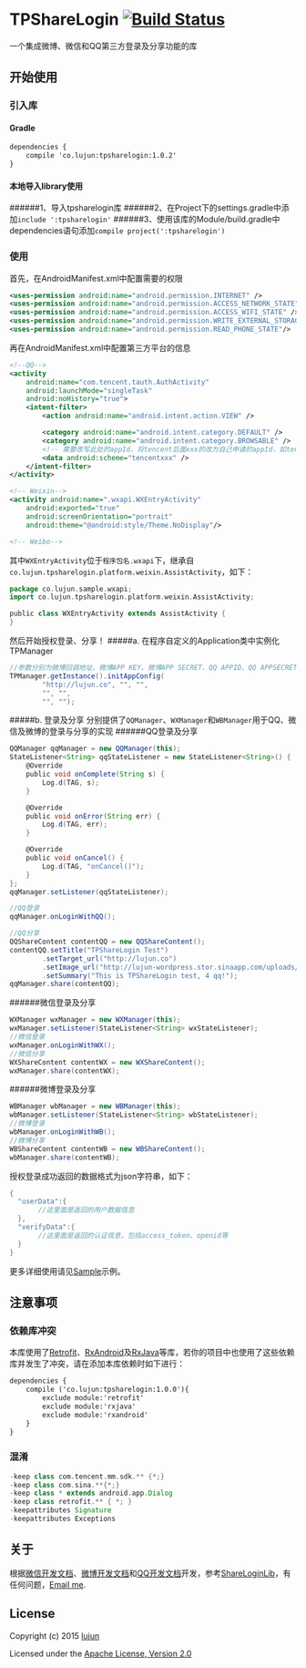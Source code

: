 # TPShareLogin [![Build Status](https://travis-ci.org/whilu/TPShareLogin.svg)](https://travis-ci.org/whilu/TPShareLogin)
一个集成微博、微信和QQ第三方登录及分享功能的库

## 开始使用
### 引入库
#### Gradle
```xml
dependencies {
    compile 'co.lujun:tpsharelogin:1.0.2'
}
```

#### 本地导入library使用
######1、导入tpsharelogin库
######2、在Project下的settings.gradle中添加`include ':tpsharelogin'`
######3、使用该库的Module/build.gradle中dependencies语句添加`compile project(':tpsharelogin')`

### 使用
首先，在AndroidManifest.xml中配置需要的权限
```xml
<uses-permission android:name="android.permission.INTERNET" />
<uses-permission android:name="android.permission.ACCESS_NETWORK_STATE" />
<uses-permission android:name="android.permission.ACCESS_WIFI_STATE" />
<uses-permission android:name="android.permission.WRITE_EXTERNAL_STORAGE" />
<uses-permission android:name="android.permission.READ_PHONE_STATE"/>
```
再在AndroidManifest.xml中配置第三方平台的信息
```xml
<!--QQ-->
<activity
    android:name="com.tencent.tauth.AuthActivity"
    android:launchMode="singleTask"
    android:noHistory="true">
    <intent-filter>
        <action android:name="android.intent.action.VIEW" />

        <category android:name="android.intent.category.DEFAULT" />
        <category android:name="android.intent.category.BROWSABLE" />
        <!-- 需要改写此处的appId，将tencent后面xxx的改为自己申请的appId，如tencent129068312-->
        <data android:scheme="tencentxxx" />
    </intent-filter>
</activity>

<!-- Weixin-->
<activity android:name=".wxapi.WXEntryActivity"
    android:exported="true"
    android:screenOrientation="portrait"
    android:theme="@android:style/Theme.NoDisplay"/>

<!-- Weibo-->
```
其中`WXEntryActivity`位于`程序包名.wxapi`下，继承自`co.lujun.tpsharelogin.platform.weixin.AssistActivity`，如下：
```groovy
package co.lujun.sample.wxapi;
import co.lujun.tpsharelogin.platform.weixin.AssistActivity;

public class WXEntryActivity extends AssistActivity {
}
```

然后开始授权登录、分享！
#####a. 在程序自定义的Application类中实例化TPManager
```groovy
//参数分别为微博回调地址、微博APP KEY、微博APP SECRET、QQ APPID、QQ APPSECRET、微信APPID、微信APPSECRET
TPManager.getInstance().initAppConfig(
        "http://lujun.co", "", "",
        "", "",
        "", "");
```
#####b. 登录及分享
分别提供了`QQManager`、`WXManager`和`WBManager`用于QQ、微信及微博的登录与分享的实现
######QQ登录及分享
```groovy
QQManager qqManager = new QQManager(this);
StateListener<String> qqStateListener = new StateListener<String>() {
    @Override
    public void onComplete(String s) {
        Log.d(TAG, s);
    }

    @Override
    public void onError(String err) {
        Log.d(TAG, err);
    }

    @Override
    public void onCancel() {
        Log.d(TAG, "onCancel()");
    }
};
qqManager.setListener(qqStateListener);
```
```groovy
//QQ登录
qqManager.onLoginWithQQ();
```
```groovy
//QQ分享
QQShareContent contentQQ = new QQShareContent();
contentQQ.setTitle("TPShareLogin Test")
        .setTarget_url("http://lujun.co")
        .setImage_url("http://lujun-wordpress.stor.sinaapp.com/uploads/2014/09/lujun-375x500.jpg")
        .setSummary("This is TPShareLogin test, 4 qq!");
qqManager.share(contentQQ);
```
######微信登录及分享
```groovy
WXManager wxManager = new WXManager(this);
wxManager.setListener(StateListener<String> wxStateListener);
//微信登录
wxManager.onLoginWithWX();
//微信分享
WXShareContent contentWX = new WXShareContent();
wxManager.share(contentWX);
```
######微博登录及分享
```groovy
WBManager wbManager = new WBManager(this);
wbManager.setListener(StateListener<String> wbStateListener);
//微博登录
wbManager.onLoginWithWB();
//微博分享
WBShareContent contentWB = new WBShareContent();
wbManager.share(contentWB);
```
授权登录成功返回的数据格式为json字符串，如下：
```groovy
{
  "userData":{
       //这里面是返回的用户数据信息
  },
  "verifyData":{
       //这里面是返回的认证信息，包括access_token、openid等
  }
}
```
更多详细使用请见[Sample](https://github.com/whilu/TPShareLogin/tree/master/sample)示例。

## 注意事项
### 依赖库冲突
本库使用了[Retrofit](https://github.com/square/retrofit)、[RxAndroid](https://github.com/ReactiveX/RxAndroid)及[RxJava](https://github.com/ReactiveX/RxJava)等库，若你的项目中也使用了这些依赖库并发生了冲突，请在添加本库依赖时如下进行：
```xml
dependencies {
    compile ('co.lujun:tpsharelogin:1.0.0'){
        exclude module:'retrofit'
        exclude module:'rxjava'
        exclude module:'rxandroid'
    }
}
```
### 混淆
```groovy
-keep class com.tencent.mm.sdk.** {*;}
-keep class com.sina.**{*;}
-keep class * extends android.app.Dialog
-keep class retrofit.** { *; }
-keepattributes Signature
-keepattributes Exceptions
```

## 关于
根据[微信开发文档](https://open.weixin.qq.com/cgi-bin/showdocument?action=dir_list&t=resource/res_list&verify=1&lang=zh_CN)、[微博开发文档](http://open.weibo.com/wiki/%E9%A6%96%E9%A1%B5)和[QQ开发文档](http://wiki.connect.qq.com/)开发，参考[ShareLoginLib](https://github.com/lingochamp/ShareLoginLib)，有任何问题，[Email me](mailto:lujunat1993@gmail.com).

## License
Copyright (c) 2015 [lujun](http://lujun.co)

Licensed under the [Apache License, Version 2.0](http://www.apache.org/licenses/LICENSE-2.0.html)
